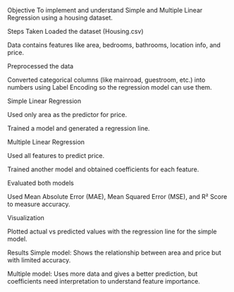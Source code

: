 Objective
To implement and understand Simple and Multiple Linear Regression using a housing dataset.

Steps Taken
Loaded the dataset (Housing.csv)

Data contains features like area, bedrooms, bathrooms, location info, and price.

Preprocessed the data

Converted categorical columns (like mainroad, guestroom, etc.) into numbers using Label Encoding so the regression model can use them.

Simple Linear Regression

Used only area as the predictor for price.

Trained a model and generated a regression line.

Multiple Linear Regression

Used all features to predict price.

Trained another model and obtained coefficients for each feature.

Evaluated both models

Used Mean Absolute Error (MAE), Mean Squared Error (MSE), and R² Score to measure accuracy.

Visualization

Plotted actual vs predicted values with the regression line for the simple model.

Results
Simple model: Shows the relationship between area and price but with limited accuracy.

Multiple model: Uses more data and gives a better prediction, but coefficients need interpretation to understand feature importance.
